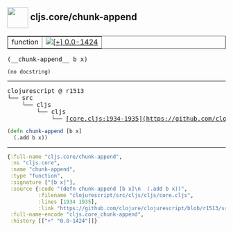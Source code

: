 ## <img width="48px" valign="middle" src="http://i.imgur.com/Hi20huC.png"> cljs.core/chunk-append

 <table border="1">
<tr>
<td>function</td>
<td><a href="https://github.com/cljsinfo/api-refs/tree/0.0-1424"><img valign="middle" alt="[+] 0.0-1424" src="https://img.shields.io/badge/+-0.0--1424-lightgrey.svg"></a> </td>
</tr>
</table>

 <samp>
(__chunk-append__ b x)<br>
</samp>

```
(no docstring)
```

---

 <pre>
clojurescript @ r1513
└── src
    └── cljs
        └── cljs
            └── <ins>[core.cljs:1934-1935](https://github.com/clojure/clojurescript/blob/r1513/src/cljs/cljs/core.cljs#L1934-L1935)</ins>
</pre>

```clj
(defn chunk-append [b x]
  (.add b x))
```


---

```clj
{:full-name "cljs.core/chunk-append",
 :ns "cljs.core",
 :name "chunk-append",
 :type "function",
 :signature ["[b x]"],
 :source {:code "(defn chunk-append [b x]\n  (.add b x))",
          :filename "clojurescript/src/cljs/cljs/core.cljs",
          :lines [1934 1935],
          :link "https://github.com/clojure/clojurescript/blob/r1513/src/cljs/cljs/core.cljs#L1934-L1935"},
 :full-name-encode "cljs.core_chunk-append",
 :history [["+" "0.0-1424"]]}

```

